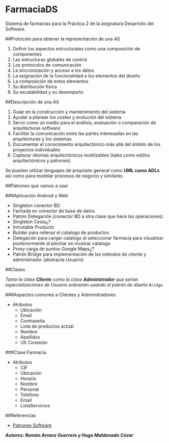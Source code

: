 FarmaciaDS
=================

Sistema de farmacias para la Práctica 2 de la asignatura Desarrollo del Software.

##Protocolo para obtener la representación de una AS 

1. Definir los aspectos estructurales como una composición de componentes
2. Las estructuras globales de control
3. Los protocolos de comunicación
4. La sincronización y acceso a los datos
5. La asignación de la funcionalidad a los elementos del diseño
6. La composición de estos elementos
7. Su distribución física
8. Su escalabilidad y su desempeño  

##Descripción de una AS

1. Guiar en la construcción y mantenimiento del sistema 
2. Ayudar a planear los costes y evolución del sistema 
3. Servir como un medio para el análisis, evaluación o comparación de arquitecturas software 
4. Facilitar la comunicación entre las partes interesadas en las arquitecturas y los sistemas 
5. Documentar el conocimiento arquitectónico más allá del ámbito de los proyectos individuales 
6. Capturar idiomas arquitectónicos reutilizables (tales como estilos arquitectónicos y patrones) 

Se pueden utilizar lenguajes de propósito general como **UML como ADLs** así como para modelar procesos de negocio y similares. 

##Patrones que vamos a usar

###Aplicación Android y Web
- Singleton conector BD
- Fachada en conector de base de datos
- Patrón Delegación (conector BD a otra clase que hace las operaciones)
- Singleton Cesta¿?
- Inmutable Producto
- Builder para rellenar el catalogo de productos
- Delegación para cargar catalogo al seleccionar farmacia para visualizar posteriormente al pinchar en mostrar catalogo
- Proxy carga de puntos Google Maps¿?
- Patrón Bridge para implementación de los métodos de cliente y administrador (abstracta Usuario)

##Clases

*Tanto la clase* ***Cliente*** *como la clase* ***Administrador*** *que serían especializaciones de Usuario sobrarían usando el patrón de diseño* `Bridge`

###Aspectos comunes a Clientes y Administradores
- Atributos
	- Ubicación
	- Email
	- Contraseña
	- Lista de productos actual
	- Nombre
	- Apellidos
	- Ult Conexión

###Clase Farmacia
- Atributos
	- CIF
	- Ubicación
	- Horario
	- Nombre
	- Personal
	- Telefono
	- Email
	- ListaServicios

##Referencias

- [Patrones Software](https://sourcemaking.com/design_patterns)

***Autores: Román Arranz Guerrero y Hugo Maldonado Cózar***